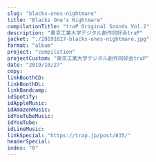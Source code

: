```yaml
---
slug: "blacks-ones-nightmare"
title: "Blacks One's Nightmare"
compilationTitle: "traP Original Sounds Vol.2"
description: "東京工業大学デジタル創作同好会traP"
jacket: "./20191027-blacks-ones-nightmare.jpg"
format: "album"
project: "compilation"
projectCustom: "東京工業大学デジタル創作同好会traP"
date: "2019/10/27"
copy:
linkBoothCD:
linkBoothDL:
linkBandcamp:
idSpotify:
idAppleMusic:
idAmazonMusic:
idYouTubeMusic:
idYouTube:
idLineMusic:
linkSpecial: "https://trap.jp/post/835/"
headerSpecial:
index: "0"
---
```

